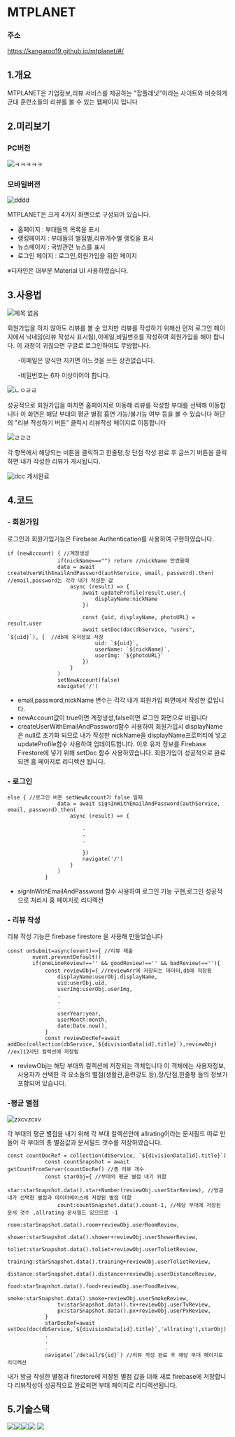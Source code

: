 # MTPLANET
### 주소
https://kangaroo19.github.io/mtplanet/#/

## 1.개요
MTPLANET은 기업정보,리뷰 서비스를 제공하는 "잡플래닛"이라는 사이트와 비슷하게 군대 훈련소들의 리뷰를 볼 수 있는 웹페이지 입니다

## 2.미리보기
### PC버전
![ㅋㅋㅋㅋㅋ](https://user-images.githubusercontent.com/86513078/228157468-abd0d2ca-e8f0-4d80-88dd-9fc69a0ff0d5.png)
### 모바일버전
![dddd](https://user-images.githubusercontent.com/86513078/228160103-f53d9bef-471b-49c3-bd4b-e003c2ec8497.PNG)


MTPLANET은 크게 4가지 화면으로 구성되어 있습니다.

- 홈페이지 : 부대들의 목록을 표시
- 랭킹페이지 : 부대들의 별점별,리뷰개수별 랭킹을 표시
- 뉴스페이지 : 국방관련 뉴스를 표시
- 로그인 페이지 : 로그인,회원가입을 위한 페이지

※디자인은 대부분 Material UI 사용하였습니다.


## 3.사용법

![제목 없음](https://user-images.githubusercontent.com/86513078/226247553-2b1e1568-e67a-4c92-a051-815295aad33e.png)


회원가입을 하지 않아도 리뷰를 볼 순 있지만 리뷰를 작성하기 위해선 먼저 로그인 페이지에서 닉네임(리뷰 작성시 표시됨),이메일,비밀번호를 작성하여 회원가입을 해야 합니다. 이 과정이 귀찮으면 구글로 로그인하여도 무방합니다.

 &nbsp; &nbsp; &nbsp; -이메일은 양식만 지키면 어느것을 쓰든 상관없습니다.

  &nbsp; &nbsp; &nbsp; -비밀번호는 6자 이상이어야 합니다.
  
 ![ㄴㅇㄹㄹ](https://user-images.githubusercontent.com/86513078/226251491-1254e2da-6034-48fb-9732-b775d93a7ad9.png)


성공적으로 회원가입을 마치면 홈페이지로 이동해 리뷰를 작성할 부대를 선택해 이동합니다 이 화면은 해당 부대의 평균 별점 흡연 가능/불가능 여부 등을 볼 수 있습니다 하단의 "리뷰 작성하기 버튼" 클릭시 리뷰작성 페이지로 이동합니다

![ㄹㄹㄹ](https://user-images.githubusercontent.com/86513078/226251948-dfc3a69a-9f82-4c83-9b52-80206d868bd2.png)

각 항목에서 해당되는 버튼을 클릭하고 한줄평,장 단점 작성 완료 후 글쓰기 버튼을 클릭하면 내가 작성한 리뷰가 게시됩니다.

![dcc](https://user-images.githubusercontent.com/86513078/226252247-9732385f-c615-445c-88d7-2ec0d2eea94a.PNG)
게시완료

## 4.코드
### - 회원가입

로그인과 회원가입기능은 Firebase Authentication를 사용하여 구현하였습니다.
```JS
if (newAccount) { //계정생성
                if(nickName==="") return //nickName 안썼을때
                data = await createUserWithEmailAndPassword(authService, email, password).then( //email,password는 각각 내가 작성한 값
                    async (result) => {
                        await updateProfile(result.user,{
                            displayName:nickName 
                        })
                        
                        const {uid, displayName, photoURL} = result.user
                        await setDoc(doc(dbService, "users", `${uid}`), {  //db에 유저정보 저장
                            uid: `${uid}`,
                            userName: `${nickName}`,
                            userImg: `${photoURL}`
                        })
                    }
                )
                setNewAccount(false)
                navigate('/')
```
- email,password,nickName 변수는 각각 내가 회원가입 화면에서 작성한 값입니다.
- newAccount값이 true이면 계정생성,false이면 로그인 화면으로 바뀜니다
- createUserWithEmailAndPassword함수 사용하여 회원가입시 displayName은 null로 초기화 되므로 내가 작성한 nickName을 displayName프로퍼티에 넣고 updateProfile함수 사용하여 업데이트합니다. 이후 유저 정보를 Firebase Firestore에 넣기 위해 setDoc 함수 사용하였습니다. 회원가입이 성공적으로 완료되면 홈 페이지로 리디렉션 됩니다.

### - 로그인

```JS
else { //로그인 버튼 setNewAccount가 false 일때
                data = await signInWithEmailAndPassword(authService, email, password).then(
                    async (result) => {
                    
                        .
                        .
                        .
                        
                        })
                        navigate('/')
                    }
                )
            }

```
- signInWithEmailAndPassword 함수 사용하여 로그인 기능 구현,로그인 성공적으로 처리시 홈 페이지로 리디렉션


### - 리뷰 작성
리뷰 작성 기능은 firebase firestore 을 사용해 만들었습니다
```JS
const onSubmit=async(event)=>{ //리뷰 제출
        event.preventDefault()
        if(oneLineReview!=='' && goodReview!=='' && badReview!==''){
            const reviewObj={ //reviewArr에 저장되는 데이터,db에 저장됨
                displayName:userObj.displayName, 
                uid:userObj.uid,
                userImg:userObj.userImg,
                .
                .
                .
                userYear:year,
                userMonth:month,
                date:Date.now(),
            }
            const reviewDocRef=await addDoc(collection(dbService,`${divisionData[id].title}`),reviewObj) //ex)12사단 컬렉션에 저장됨
```

- reviewObj는 해당 부대의 컬렉션에 저장되는 객체입니다 이 객체에는 사용자정보,사용자가 선택한 각 요소들의 별점(생활관,훈련강도 등),장/단점,한줄평 들의 정보가 포함되어 있습니다.

### -평균 별점


![zxcvzcxv](https://user-images.githubusercontent.com/86513078/226341398-5007d8c8-599c-4641-8d3c-5e19d1a4b596.PNG)


각 부대의 평균 별점을 내기 위해 각 부대 컬렉션안에 allrating이라는 문서필드 따로 만들어 각 부대의 총 별점값과 문서필드 갯수를 저장하였습니다.

```JS
const countDocRef = collection(dbService, `${divisionData[id].title}`) 
            const countSnapshot = await getCountFromServer(countDocRef) //총 리뷰 개수
            const starObj={ //부대의 평균 별점 내기 위함
                star:starSnapshot.data().star+Number(reviewObj.userStarReview), //방금 내가 선택한 별점과 데이터베이스에 저장된 별점 더함
                count:countSnapshot.data().count-1, //해당 부대에 저장된 문서 갯수 ,allrating 문서필드 있으므로 -1
                room:starSnapshot.data().room+reviewObj.userRoomReview,
                shower:starSnapshot.data().shower+reviewObj.userShowerReview,
                toliet:starSnapshot.data().toliet+reviewObj.userTolietReview,
                training:starSnapshot.data().training+reviewObj.userTolietReview,
                distance:starSnapshot.data().distance+reviewObj.userDistanceReview,
                food:starSnapshot.data().food+reviewObj.userFoodReivew,
                smoke:starSnapshot.data().smoke+reviewObj.userSmokeReview,
                tv:starSnapshot.data().tv+reviewObj.userTvReview,
                px:starSnapshot.data().px+reviewObj.userPxReview,
            }
            starDocRef=await setDoc(doc(dbService,`${divisionData[id].title}`,'allrating'),starObj)
            .
            .
            .
            navigate(`/detail/${id}`) //리뷰 작성 완료 후 해당 부대 페이지로 리디렉션
```
내가 방금 작성한 별점과 firestore에 저장된 별점 값을 더해 새로 firebase에 저장합니다 리뷰작성이 성공적으로 완료되면 부대 페이지로 리디렉션됩니다.

## 5.기술스택

<img src="https://img.shields.io/badge/JavaScript-F7DF1E?style=flat&logo=JavaScript&logoColor=white"/><img src="https://img.shields.io/badge/React-61DAFB?style=flat&logo=react&logoColor=white"/><img src="https://img.shields.io/badge/CSS3-1572B6?style=flat&logo=CSS3&logoColor=white"/><img src="https://img.shields.io/badge/HTML5-E34F26?style=flat&logo=HTML5&logoColor=white"/>
<img src="https://img.shields.io/badge/firebase-FFCA28?style=flat&logo=firebase&logoColor=white">
